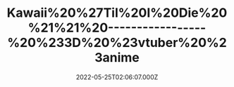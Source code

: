 ---
title: "Kawaii%20%27Til%20I%20Die%20%21%21%20-----------------%20%233D%20%23vtuber%20%23anime"
videoSrc: https://f000.backblazeb2.com/file/futureporn/projektmelody-chaturbate-2022-05-25.mp4
videoSrcHash: bafybeif2su72idmgqam3nbu5bqtagmpjr55mxp2ukivrpiav2rehfytxsm?filename=projektmelody-chaturbate-20220525T020607Z-source.mp4
video720Hash: 
video480Hash: 
video360Hash: 
video240Hash: bafybeihv23prb5gohtxzvf5zg3ayne6b6tifujiflnxbudztcxjdojsvhe?filename=projektmelody-chaturbate-20220525T020607Z-240p.mp4
thinHash: 
thiccHash: bafkreia4m4oexe4d4ketnthatyynrqhh6jta2ienkny2xsy2uryu7qupfu?filename=20220525T020607Z-thicc.jpg
announceTitle: "assassassassassassassassassassassassasssassassassass%20---------%3E%20%20%20other%20stuff%28%20%E3%81%A4%20%E2%97%95o%E2%97%95%20%29%E3%81%A4"
announceUrl: https://twitter.com/ProjektMelody/status/1529282633762492417
date: 2022-05-25T02:06:07.000Z
note: 
video240TmpFilePath: 
tmpFilePath: /root/projektmelody-chaturbate-2022-05-25.mp4
layout: layouts/vod.njk
tags:
---